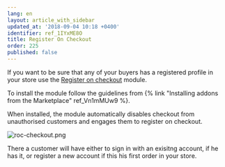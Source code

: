```yaml
---
lang: en
layout: article_with_sidebar
updated_at: '2018-09-04 10:18 +0400'
identifier: ref_1IYxME8O
title: Register On Checkout
order: 225
published: false
---
```

If you want to be sure that any of your buyers has a registered profile in your store use the [Register on checkout](https://market.x-cart.com/addons/register-on-checkout.html "Register On Checkout") module.

To install the module follow the guidelines from {% link "Installing addons from the Marketplace" ref_Vn1mMUw9 %}.

When installed, the module automatically disables checkout from unauthorised customers and engages them to register on checkout.

![roc-checkout.png]({{site.baseurl}}/attachments/ref_1IYxME8O/roc-checkout.png)

There a customer will have either to sign in with an exisitng account, if he has it, or register a new account if this his first order in your store. 
